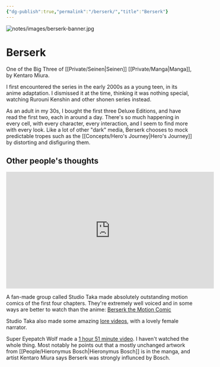 ```yaml
---
{"dg-publish":true,"permalink":"/berserk/","title":"Berserk"}
---
```


![notes/images/berserk-banner.jpg](/img/user/Vaults/quartz/content/notes/images/berserk-banner.jpg)

# Berserk

One of the Big Three of  [[Private/Seinen\|Seinen]] [[Private/Manga\|Manga]], by Kentaro Miura.

I first encountered the series in the early 2000s as a young teen, in its anime adaptation. I dismissed it at the time, thinking it was nothing special, watching Rurouni Kenshin and other shonen series instead. 

As an adult in my 30s, I bought the first three Deluxe Editions, and have read the first two, each in around a day. There's so much happening in every cell, with every character, every interaction, and I seem to find more with every look. Like a lot of other "dark" media, Berserk chooses to mock predictable tropes such as the [[Concepts/Hero's Journey\|Hero's Journey]] by distorting and disfiguring them. 

## Other people's thoughts

<iframe width="560" height="315" src="https://www.youtube.com/embed/I5lLQza7Mew?clip=Ugkx8W23pcST9yzjgnBNJ6veC5PLt2zNzM57&amp;clipt=EKTNAxipyAQ" title="YouTube video player" frameborder="0" allow="accelerometer; autoplay; clipboard-write; encrypted-media; gyroscope; picture-in-picture" allowfullscreen></iframe>

A fan-made group called Studio Taka made absolutely outstanding motion comics of the first four chapters. They're extremely well voiced and in some ways are better to watch than the anime: [Berserk the Motion Comic](https://youtu.be/I5lLQza7Mew)

Studio Taka also made some amazing [lore videos](https://www.youtube.com/watch?v=Bwyc11QghLo), with a lovely female narrator.

Super Eyepatch Wolf made a [1 hour 51 minute video](https://www.youtube.com/watch?v=UBrUVqZ_pO8). I haven't watched the whole thing. Most notably he points out that a mostly unchanged artwork from [[People/Hieronymus Bosch\|Hieronymus Bosch]] is in the manga, and artist Kentaro Miura says Berserk was strongly influnced by Bosch.